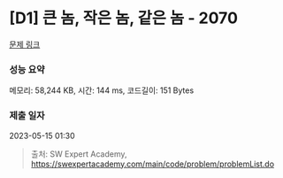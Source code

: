 # [D1] 큰 놈, 작은 놈, 같은 놈 - 2070 

[문제 링크](https://swexpertacademy.com/main/code/problem/problemDetail.do?contestProbId=AV5QQ6qqA40DFAUq) 

### 성능 요약

메모리: 58,244 KB, 시간: 144 ms, 코드길이: 151 Bytes

### 제출 일자

2023-05-15 01:30



> 출처: SW Expert Academy, https://swexpertacademy.com/main/code/problem/problemList.do